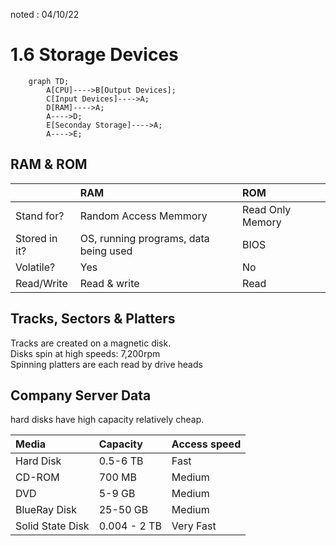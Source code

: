 noted : 04/10/22

# 1.6 Storage Devices

```mermaid
    graph TD;
        A[CPU]---->B[Output Devices];
        C[Input Devices]---->A;
        D[RAM]---->A;
        A---->D;
        E[Seconday Storage]---->A;
        A---->E;
```

## RAM & ROM

|               | RAM                                   | ROM              |
| :------------ | :------------------------------------ | :--------------- |
| Stand for?    | Random Access Memmory                 | Read Only Memory |
| Stored in it? | OS, running programs, data being used | BIOS             |
| Volatile?     | Yes                                   | No               |
| Read/Write    | Read & write                          | Read             |

## Tracks, Sectors & Platters

Tracks are created on a magnetic disk.  
Disks spin at high speeds: 7,200rpm  
Spinning platters are each read by drive heads

## Company Server Data

hard disks have high capacity
relatively cheap.

| Media            | Capacity     | Access speed |
| :--------------- | :----------- | :----------- |
| Hard Disk        | 0.5-6 TB     | Fast         |
| CD-ROM           | 700 MB       | Medium       |
| DVD              | 5-9 GB       | Medium       |
| BlueRay Disk     | 25-50 GB     | Medium       |
| Solid State Disk | 0.004 - 2 TB | Very Fast    |
